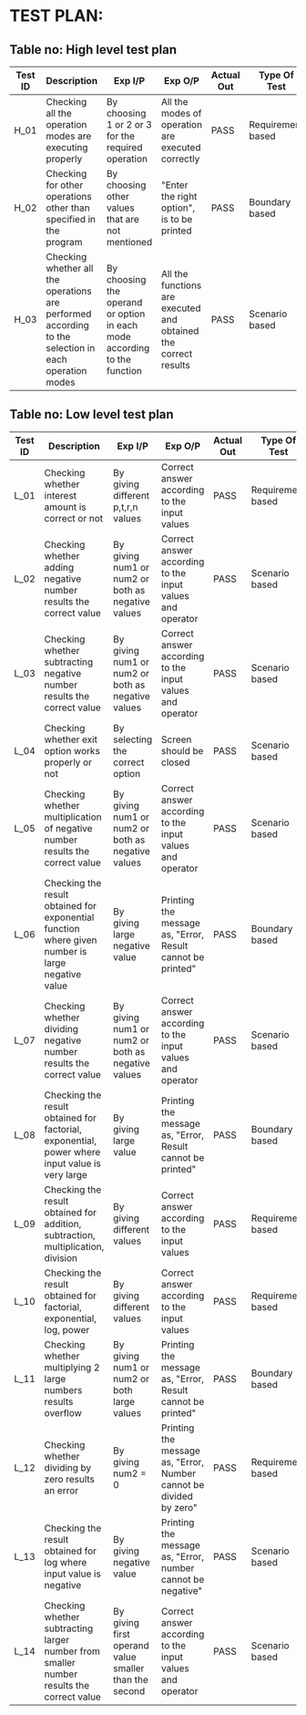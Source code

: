 # TEST PLAN:

## Table no: High level test plan

| **Test ID** | **Description**                                              | **Exp I/P** | **Exp O/P** | **Actual Out** |**Type Of Test**  |    
|-------------|--------------------------------------------------------------|------------|-------------|----------------|------------------|
|  H_01       |Checking all the operation modes are executing properly |  By choosing 1 or 2 or 3 for the required operation| All the modes of operation are executed correctly|PASS|Requirement based |
|  H_02       |Checking for other operations other than specified in the program|  By choosing other values that are not mentioned| "Enter the right option", is to be printed|PASS|Boundary based    |
|  H_03       |Checking whether all the operations are performed according to the selection in each operation modes| By choosing the operand or option in each mode according to the function  | All the functions are executed and obtained the correct results |PASS|Scenario based    |
## Table no: Low level test plan

| **Test ID** | **Description**                                              | **Exp I/P** | **Exp O/P** | **Actual Out** |**Type Of Test**  |    
|-------------|--------------------------------------------------------------|------------|-------------|----------------|------------------|
|  L_01       |Checking whether interest amount is correct or not  |    By giving different p,t,r,n values| Correct answer according to the input values |PASS|Requirement based    |
|  L_02       |Checking whether adding negative number results the correct value|  By giving num1 or num2 or both as negative values| Correct answer according to the input values and operator |PASS|Scenario based |
|  L_03       |Checking whether subtracting negative number results the correct value|    By giving num1 or num2 or both as negative values| Correct answer according to the input values and operator|PASS|Scenario based    |
|  L_04       |Checking whether exit option works properly or not  |    By selecting the correct option| Screen should be closed  |PASS|Scenario based    |
|  L_05       |Checking whether multiplication of negative number results the correct value|    By giving num1 or num2 or both as negative values| Correct answer according to the input values and operator|PASS|Scenario based    |
|  L_06       |Checking the result obtained for  exponential function where given number is large negative value  |    By giving large negative value| Printing the message as, "Error, Result cannot be printed"  |PASS|Boundary based    |
|  L_07       |Checking whether dividing negative number results the correct value|    By giving num1 or num2 or both as negative values| Correct answer according to the input values and operator|PASS|Scenario based    |
|  L_08       |Checking the result obtained for  factorial, exponential, power where input value is very large  |    By giving large value| Printing the message as, "Error, Result cannot be printed"  |PASS|Boundary based    |
|  L_09       |Checking the result obtained for addition, subtraction, multiplication, division  |    By giving different values| Correct answer according to the input values |PASS|Requirement based    |
|  L_10       |Checking the result obtained for factorial, exponential, log, power  |    By giving different values| Correct answer according to the input values |PASS|Requirement based    |
|  L_11       |Checking whether multiplying 2 large numbers results overflow|    By giving num1 or num2 or both large values| Printing the message as, "Error, Result cannot be printed" |PASS|Boundary based    |
|  L_12       |Checking whether dividing by zero results an error |    By giving num2 = 0 | Printing the message as, "Error, Number cannot be divided by zero"|PASS|Requirement based    |
|  L_13       |Checking the result obtained for  log where input value is negative  |    By giving negative value| Printing the message as, "Error, number cannot be negative"  |PASS|Scenario based    |
|  L_14       |Checking whether subtracting larger number from smaller number results the correct value|    By giving first operand value smaller than the second| Correct answer according to the input values and operator|PASS|Scenario based    |

